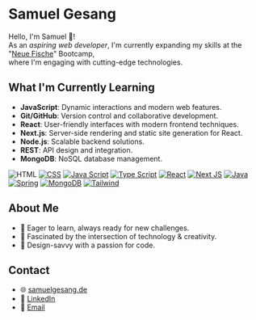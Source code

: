# Samuel Gesang

Hello, I'm Samuel 👋!  
As an _aspiring web developer_, I'm currently expanding my skills at the "[Neue Fische](https://neuefische.de)" Bootcamp,  
where I'm engaging with cutting-edge technologies.


## What I'm Currently Learning
- **JavaScript**: Dynamic interactions and modern web features.
- **Git/GitHub**: Version control and collaborative development.
- **React**: User-friendly interfaces with modern frontend techniques.
- **Next.js**: Server-side rendering and static site generation for React.
- **Node.js**: Scalable backend solutions.
- **REST**: API design and integration.
- **MongoDB**: NoSQL database management.

![HTML](https://skillicons.dev/icons?i=html) [![CSS](https://skillicons.dev/icons?i=css)](#) [![Java Script](https://skillicons.dev/icons?i=js)](#) [![Type Script](https://skillicons.dev/icons?i=ts)](#) [![React](https://skillicons.dev/icons?i=react)](#) [![Next JS](https://skillicons.dev/icons?i=nextjs)](#) [![Java](https://skillicons.dev/icons?i=java)](#) [![Spring](https://skillicons.dev/icons?i=spring)](#) [![MongoDB](https://skillicons.dev/icons?i=mongodb)](#) [![Tailwind](https://skillicons.dev/icons?i=tailwind)](#)



## About Me
- 🚀 Eager to learn, always ready for new challenges.
- 🎨 Fascinated by the intersection of technology & creativity.
- 💼 Design-savvy with a passion for code.

## Contact
- 🌐 [samuelgesang.de](https://samuelgesang.de)
- 🔗 [LinkedIn](https://www.linkedin.com/in/samuel-gesang/)
- 📧 [Email](mailto:sgesang@mailo.com)
